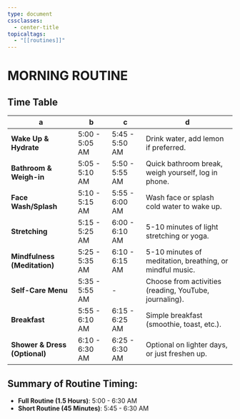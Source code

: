 ```yaml
---
type: document
cssclasses:
  - center-title
topicaltags:
  - "[[routines]]"
---
```


# MORNING ROUTINE 

## Time Table 

| **a** | **b** | **c** | **d** |
| --- | --- | --- | --- |
| **Wake Up & Hydrate** | 5:00 - 5:05 AM | 5:45 - 5:50 AM | Drink water, add lemon if preferred. |
| **Bathroom & Weigh-in** | 5:05 - 5:10 AM | 5:50 - 5:55 AM | Quick bathroom break, weigh yourself, log in phone. |
| **Face Wash/Splash** | 5:10 - 5:15 AM | 5:55 - 6:00 AM | Wash face or splash cold water to wake up. |
| **Stretching** | 5:15 - 5:25 AM | 6:00 - 6:10 AM | 5-10 minutes of light stretching or yoga. |
| **Mindfulness (Meditation)** | 5:25 - 5:35 AM | 6:10 - 6:15 AM | 5-10 minutes of meditation, breathing, or mindful music. |
| **Self-Care Menu** | 5:35 - 5:55 AM | - | Choose from activities (reading, YouTube, journaling). |
| **Breakfast** | 5:55 - 6:10 AM | 6:15 - 6:25 AM | Simple breakfast (smoothie, toast, etc.). |
| **Shower & Dress (Optional)** | 6:10 - 6:30 AM | 6:25 - 6:30 AM | Optional on lighter days, or just freshen up. |

## Summary of Routine Timing:

- **Full Routine (1.5 Hours)**: 5:00 - 6:30 AM
- **Short Routine (45 Minutes)**: 5:45 - 6:30 AM